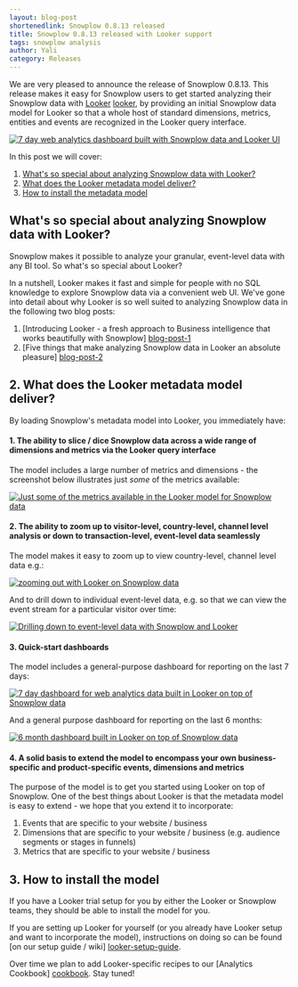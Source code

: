 ```yaml
---
layout: blog-post
shortenedlink: Snowplow 0.8.13 released
title: Snowplow 0.8.13 released with Looker support
tags: snowplow analysis
author: Yali
category: Releases
---
```


We are very pleased to announce the release of Snowplow 0.8.13. This release makes it easy for Snowplow users to get started analyzing their Snowplow data with [Looker] [looker], by providing an initial Snowplow data model for Looker so that a whole host of standard dimensions, metrics, entities and events are recognized in the Looker query interface.

<a href="/static/img/blog/2014/01/looker/7-days-dashboard-quickstart.JPG"><img src="/static/img/blog/2014/01/looker/7-days-dashboard-quickstart.JPG" title="7 day web analytics dashboard built with Snowplow data and Looker UI" /></a>

In this post we will cover:

1. [What's so special about analyzing Snowplow data with Looker?](/blog/2014/01/08/snowplow-0.8.13-released-with-looker-support/#special)
2. [What does the Looker metadata model deliver?](/blog/2014/01/08/snowplow-0.8.13-released-with-looker-support/#what)
3. [How to install the metadata model](/blog/2014/01/08/snowplow-0.8.13-released-with-looker-support/#install)

<!--more-->

<h2><a name="special">What's so special about analyzing Snowplow data with Looker?</a></h2>

Snowplow makes it possible to analyze your granular, event-level data with any BI tool. So what's so special about Looker?

In a nutshell, Looker makes it fast and simple for people with no SQL knowledge to explore Snowplow data via a convenient web UI. We've gone into detail about why Looker is so well suited to analyzing Snowplow data in the following two blog posts:

1. [Introducing Looker - a fresh approach to Business intelligence that works beautifully with Snowplow] [blog-post-1]
2. [Five things that make analyzing Snowplow data in Looker an absolute pleasure] [blog-post-2]

<h2><a name="what">2. What does the Looker metadata model deliver?</a></h2>

By loading Snowplow's metadata model into Looker, you immediately have:

#### 1. The ability to slice / dice Snowplow data across a wide range of dimensions and metrics via the Looker query interface

The model includes a large number of metrics and dimensions - the screenshot below illustrates just *some* of the metrics available:

<a href="/static/img/blog/2014/01/looker/list-of-metrics.JPG"><img src="/static/img/blog/2014/01/looker/list-of-metrics.JPG" title="Just some of the metrics available in the Looker model for Snowplow data" /></a>

#### 2. The ability to zoom up to visitor-level, country-level, channel level analysis or down to transaction-level, event-level data seamlessly

The model makes it easy to zoom up to view country-level, channel level data e.g.:

<a href="/static/img/blog/2014/01/looker/zoom-up.JPG"><img src="/static/img/blog/2014/01/looker/zoom-up.JPG" title="zooming out with Looker on Snowplow data" /></a> 

And to drill down to individual event-level data, e.g. so that we can view the event stream for a particular visitor over time:

<a href="/static/img/blog/2014/01/looker/drill-down.JPG"><img src="/static/img/blog/2014/01/looker/drill-down.JPG" title="Drilling down to event-level data with Snowplow and Looker" /></a>

#### 3. Quick-start dashboards

The model includes a general-purpose dashboard for reporting on the last 7 days:

<a href="/static/img/blog/2014/01/looker/7-days-dashboard-quickstart.JPG"><img src="/static/img/blog/2014/01/looker/7-days-dashboard-quickstart.JPG" title="7 day dashboard for web analytics data built in Looker on top of Snowplow data" /></a>

And a general purpose dashboard for reporting on the last 6 months:

<a href="/static/img/blog/2014/01/looker/6-months-dashboard-quickstart.JPG"><img src="/static/img/blog/2014/01/looker/6-months-dashboard-quickstart.JPG" title="6 month dashboard built in Looker on top of Snowplow data" /></a>

#### 4. A solid basis to extend the model to encompass your own business-specific and product-specific events, dimensions and metrics

The purpose of the model is to get you started using Looker on top of Snowplow. One of the best things about Looker is that the metadata model is easy to extend - we hope that you extend it to incorporate:

1. Events that are specific to your website / business
2. Dimensions that are specific to  your website / business (e.g. audience segments or stages in funnels)
3. Metrics that are specific to your website / business

<h2><a name="install">3. How to install the model</a></h2>

If you have a Looker trial setup for you by either the Looker or Snowplow teams, they should be able to install the model for you.

If you are setting up Looker for yourself (or you already have Looker setup and want to incorporate the model), instructions on doing so can be found [on our setup guide / wiki] [looker-setup-guide].

Over time we plan to add Looker-specific recipes to our [Analytics Cookbook] [cookbook]. Stay tuned!

[looker]: http://looker.com/
[blog-post-1]: /blog/2013/12/10/introducing-looker-a-fresh-approach-to-bi-on-snowplow-data/
[blog-post-2]: /blog/2014/01/08/five-things-that-make-analyzing-snowplow-data-with-looker-an-absolute-pleasure/

[img-1]: /static/img/blog/2014/01/looker/list-of-metrics.JPG
[img-2]: /static/img/blog/2014/01/looker/zoom-up.JPG
[img-3]: /static/img/blog/2014/01/looker/drill-down.JPG
[img-4]: /static/img/blog/2014/01/looker/7-days-dashboard-quickstart.JPG
[img-5]: /static/img/blog/2014/01/looker/6-months-dashboard-quickstart.JPG
[looker-setup-guide]: https://github.com/snowplow/snowplow/wiki/Getting-started-with-Looker
[cookbook]: /analytics/index.html
